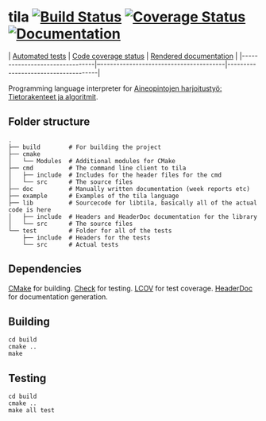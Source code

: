 tila [![Build Status][travis-img]][travis-link] [![Coverage Status][coveralls-img]][coveralls-link] [![Documentation][docs-img]][docs-link]
====


| [Automated tests][travis-link] | [Code coverage status][coveralls-link] | [Rendered documentation][docs-link] |
|--------------------------------|–---------------------------------------|-------------------------------------|

Programming language interpreter for [Aineopintojen harjoitustyö: Tietorakenteet ja algoritmit][course-link].

Folder structure
----------------

    .
    ├── build        # For building the project
    ├── cmake
    │   └── Modules  # Additional modules for CMake
    ├── cmd          # The command line client to tila
    │   ├── include  # Includes for the header files for the cmd
    │   └── src      # The source files
    ├── doc          # Manually written documentation (week reports etc)
    ├── example      # Examples of the tila language
    ├── lib          # Sourcecode for libtila, basically all of the actual code is here
    │   ├── include  # Headers and HeaderDoc documentation for the library
    │   └── src      # The source files
    └── test         # Folder for all of the tests
        ├── include  # Headers for the tests
        └── src      # Actual tests

Dependencies
------------

[CMake][cmake] for building. [Check][check] for testing. [LCOV][lcov] for test coverage. [HeaderDoc][hdoc] for documentation generation.

Building
--------

    cd build
    cmake ..
    make

Testing
-------

    cd build
    cmake ..
    make all test


[course-link]: https://www.cs.helsinki.fi/courses/58161/2015/k/a/1
[travis-img]: https://img.shields.io/travis/JuhaniImberg/tila.svg?style=flat-square
[travis-link]: https://travis-ci.org/JuhaniImberg/tila
[coveralls-img]: https://img.shields.io/coveralls/JuhaniImberg/tila.svg?style=flat-square
[coveralls-link]: https://coveralls.io/r/JuhaniImberg/tila?branch=master
[docs-img]: https://img.shields.io/badge/docs-yep-brightgreen.svg?style=flat-square
[docs-link]: http://ahdoc.pieso.me/JuhaniImberg/tila/index.html
[cmake]: http://www.cmake.org/
[check]: http://check.sourceforge.net/
[lcov]: http://ltp.sourceforge.net/coverage/lcov.php
[hdoc]: https://developer.apple.com/library/mac/documentation/DeveloperTools/Conceptual/HeaderDoc/intro/intro.html
